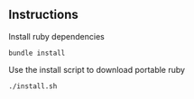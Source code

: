 ## Instructions

Install ruby dependencies
```
bundle install
```

Use the install script to download portable ruby
```
./install.sh
```
